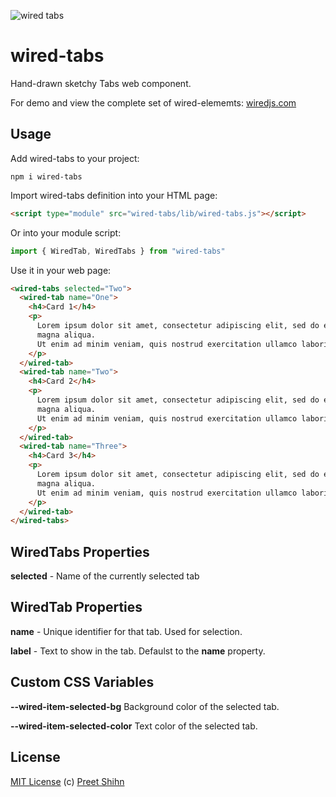 ![wired tabs](https://wiredjs.github.io/wired-elements/images/tabs.png)

# wired-tabs
Hand-drawn sketchy Tabs web component.

For demo and view the complete set of wired-elememts: [wiredjs.com](http://wiredjs.com/)

## Usage

Add wired-tabs to your project:
```
npm i wired-tabs
```
Import wired-tabs definition into your HTML page:
```html
<script type="module" src="wired-tabs/lib/wired-tabs.js"></script>
```
Or into your module script:
```javascript
import { WiredTab, WiredTabs } from "wired-tabs"
```

Use it in your web page:
```html
<wired-tabs selected="Two">
  <wired-tab name="One">
    <h4>Card 1</h4>
    <p>
      Lorem ipsum dolor sit amet, consectetur adipiscing elit, sed do eiusmod tempor incididunt ut labore et dolore
      magna aliqua.
      Ut enim ad minim veniam, quis nostrud exercitation ullamco laboris nisi ut aliquip ex ea commodo consequat.
    </p>
  </wired-tab>
  <wired-tab name="Two">
    <h4>Card 2</h4>
    <p>
      Lorem ipsum dolor sit amet, consectetur adipiscing elit, sed do eiusmod tempor incididunt ut labore et dolore
      magna aliqua.
      Ut enim ad minim veniam, quis nostrud exercitation ullamco laboris nisi ut aliquip ex ea commodo consequat.
    </p>
  </wired-tab>
  <wired-tab name="Three">
    <h4>Card 3</h4>
    <p>
      Lorem ipsum dolor sit amet, consectetur adipiscing elit, sed do eiusmod tempor incididunt ut labore et dolore
      magna aliqua.
      Ut enim ad minim veniam, quis nostrud exercitation ullamco laboris nisi ut aliquip ex ea commodo consequat.
    </p>
  </wired-tab>
</wired-tabs>
```

## WiredTabs Properties

**selected** - Name of the currently selected tab

## WiredTab Properties

**name** - Unique identifier for that tab. Used for selection. 

**label** - Text to show in the tab. Defaulst to the **name** property.

## Custom CSS Variables

**--wired-item-selected-bg** Background color of the selected tab.

**--wired-item-selected-color** Text color of the selected tab.

## License
[MIT License](https://github.com/wiredjs/wired-elements/blob/master/LICENSE) (c) [Preet Shihn](https://twitter.com/preetster)